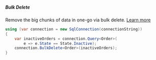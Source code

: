 <h5 class="center code-title">Bulk Delete</h5>

Remove the big chunks of data in one-go via bulk delete. [Learn more](/operation/bulkdelete)

```csharp
using (var connection = new SqlConnection(connectionString))
{
    var inactiveOrders = connection.Query<Order>(
        e => e.State == State.Inactive);
    connection.BulkDelete<Order>(inactiveOrders);
}
```
